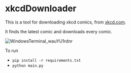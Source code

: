 # xkcdDownloader

This is a tool for downloading xkcd comics, from [xkcd.com](https://xkcd.com/).

It finds the latest comic and downloads every comic.

![WindowsTerminal_wauYU1rdnr](https://user-images.githubusercontent.com/35961071/160252057-3b59153b-7751-4a40-b5d7-271fb6df1c23.gif)

To run

- ``` pip install -r requirements.txt ```
- ``` python main.py ```
